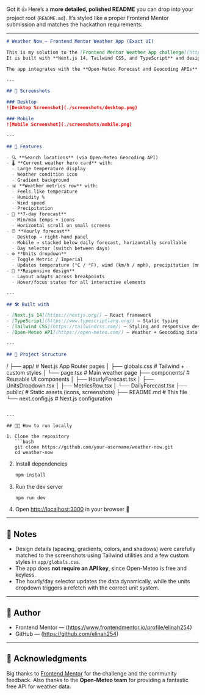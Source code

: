Got it 👍 Here’s a **more detailed, polished README** you can drop into your project root (`README.md`). It’s styled like a proper Frontend Mentor submission and matches the hackathon requirements:

---

```markdown
# Weather Now — Frontend Mentor Weather App (Exact UI)

This is my solution to the [Frontend Mentor Weather App challenge](https://www.frontendmentor.io/challenges/weather-app-K1FhddVm49).  
It is built with **Next.js 14, Tailwind CSS, and TypeScript** and designed to **exactly match the provided screenshots** for both desktop and mobile views.  

The app integrates with the **Open-Meteo Forecast and Geocoding APIs** (no API key required).

---

## 📸 Screenshots

### Desktop
![Desktop Screenshot](./screenshots/desktop.png)

### Mobile
![Mobile Screenshot](./screenshots/mobile.png)

---

## 🚀 Features

- 🔍 **Search locations** (via Open-Meteo Geocoding API)
- 🌡️ **Current weather hero card** with:
  - Large temperature display
  - Weather condition icon
  - Gradient background
- 📊 **Weather metrics row** with:
  - Feels like temperature
  - Humidity %
  - Wind speed
  - Precipitation
- 📅 **7-day forecast**
  - Min/max temps + icons
  - Horizontal scroll on small screens
- ⏰ **Hourly forecast**
  - Desktop → right-hand panel
  - Mobile → stacked below daily forecast, horizontally scrollable
  - Day selector (switch between days)
- ⚙️ **Units dropdown**
  - Toggle Metric / Imperial
  - Updates temperature (°C / °F), wind (km/h / mph), precipitation (mm / in)
- 📱 **Responsive design**
  - Layout adapts across breakpoints
  - Hover/focus states for all interactive elements

---

## 🛠️ Built with

- [Next.js 14](https://nextjs.org/) — React framework
- [TypeScript](https://www.typescriptlang.org/) — Static typing
- [Tailwind CSS](https://tailwindcss.com/) — Styling and responsive design
- [Open-Meteo API](https://open-meteo.com/) — Weather + Geocoding data

---

## 📂 Project Structure

```

/
├── app/                # Next.js App Router pages
│   ├── globals.css     # Tailwind + custom styles
│   └── page.tsx        # Main weather page
├── components/         # Reusable UI components
│   ├── HourlyForecast.tsx
│   ├── UnitsDropdown.tsx
│   ├── MetricsRow\.tsx
│   └── DailyForecast.tsx
├── public/             # Static assets (icons, screenshots)
├── README.md           # This file
└── next.config.js      # Next.js configuration

````

---

## 🧑‍💻 How to run locally

1. Clone the repository  
   ```bash
   git clone https://github.com/your-username/weather-now.git
   cd weather-now
````

2. Install dependencies

   ```bash
   npm install
   ```

3. Run the dev server

   ```bash
   npm run dev
   ```

4. Open [http://localhost:3000](http://localhost:3000) in your browser 🎉

---

## 📌 Notes

* Design details (spacing, gradients, colors, and shadows) were carefully matched to the screenshots using Tailwind utilities and a few custom styles in `app/globals.css`.
* The app does **not require an API key**, since Open-Meteo is free and keyless.
* The hourly/day selector updates the data dynamically, while the units dropdown triggers a refetch with the correct unit system.

---

## 👤 Author

* Frontend Mentor — (https://www.frontendmentor.io/profile/elinah254)
* GitHub — (https://github.com/elinah254)


---

## 🙌 Acknowledgments

Big thanks to [Frontend Mentor](https://www.frontendmentor.io/) for the challenge and the community feedback.
Also thanks to the **Open-Meteo team** for providing a fantastic free API for weather data.

```

